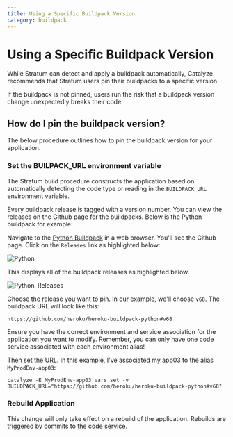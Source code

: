 ```yaml
---
title: Using a Specific Buildpack Version
category: buildpack
---
```


# Using a Specific Buildpack Version

While Stratum can detect and apply a buildpack automatically, Catalyze recommends that Stratum users pin their buildpacks to a specific version.

If the buildpack is not pinned, users run the risk that a buildpack version change unexpectedly breaks their code.

## How do I pin the buildpack version?

The below procedure outlines how to pin the buildpack version for your application.

### Set the BUILPACK_URL environment variable

The Stratum build procedure constructs the application based on automatically detecting the code type or reading in the `BUILDPACK_URL` environment variable.

Every buildpack release is tagged with a version number. You can view the releases on the Github page for the buildpacks. Below is the Python buildpack for example:

Navigate to the [Python Buildpack](https://github.com/heroku/heroku-buildpack-python) in a web browser. You'll see the Github page. Click on the `Releases` link as highlighted below:

![Python](images/buildpack_release_frontpage.png)

This displays all of the buildpack releases as highlighted below.

![Python_Releases](images/buildpack_release_github.png)

Choose the release you want to pin. In our example, we'll choose `v68`. The buildpack URL will look like this:

`https://github.com/heroku/heroku-buildpack-python#v68`

Ensure you have the correct environment and service association for the application you want to modify. Remember, you can only have one code service associated with each environment alias!

Then set the URL. In this example, I've associated my app03 to the alias `MyProdEnv-app03`:

`catalyze -E MyProdEnv-app03 vars set -v BUILDPACK_URL="https://github.com/heroku/heroku-buildpack-python#v68"`

### Rebuild Application

This change will only take effect on a rebuild of the application. Rebuilds are triggered by commits to the code service.
